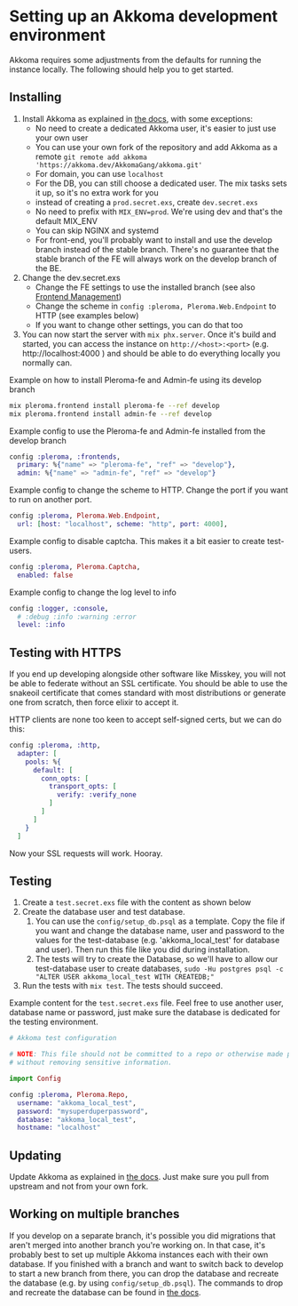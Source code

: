 # Setting up an Akkoma development environment

Akkoma requires some adjustments from the defaults for running the instance locally. The following should help you to get started.

## Installing

1. Install Akkoma as explained in [the docs](../installation/debian_based_en.md), with some exceptions:
    * No need to create a dedicated Akkoma user, it's easier to just use your own user
    * You can use your own fork of the repository and add Akkoma as a remote `git remote add akkoma 'https://akkoma.dev/AkkomaGang/akkoma.git'`
    * For domain, you can use `localhost`
    * For the DB, you can still choose a dedicated user. The mix tasks sets it up, so it's no extra work for you
    * instead of creating a `prod.secret.exs`, create `dev.secret.exs`
    * No need to prefix with `MIX_ENV=prod`. We're using dev and that's the default MIX_ENV
    * You can skip NGINX and systemd
    * For front-end, you'll probably want to install and use the develop branch instead of the stable branch. There's no guarantee that the stable branch of the FE will always work on the develop branch of the BE.
2. Change the dev.secret.exs
    * Change the FE settings to use the installed branch (see also [Frontend Management](/configuration/frontend_management/))
    * Change the scheme in `config :pleroma, Pleroma.Web.Endpoint` to HTTP (see examples below)
    * If you want to change other settings, you can do that too
3. You can now start the server with `mix phx.server`. Once it's build and started, you can access the instance on `http://<host>:<port>` (e.g. http://localhost:4000 ) and should be able to do everything locally you normally can.

Example on how to install Pleroma-fe and Admin-fe using its develop branch
```sh
mix pleroma.frontend install pleroma-fe --ref develop
mix pleroma.frontend install admin-fe --ref develop
```

Example config to use the Pleroma-fe and Admin-fe installed from the develop branch
```elixir
config :pleroma, :frontends,
  primary: %{"name" => "pleroma-fe", "ref" => "develop"},
  admin: %{"name" => "admin-fe", "ref" => "develop"}
```

Example config to change the scheme to HTTP. Change the port if you want to run on another port.
```elixir
config :pleroma, Pleroma.Web.Endpoint,
  url: [host: "localhost", scheme: "http", port: 4000],
```

Example config to disable captcha. This makes it a bit easier to create test-users.
```elixir
config :pleroma, Pleroma.Captcha,
  enabled: false
```

Example config to change the log level to info
```elixir
config :logger, :console,
  # :debug :info :warning :error
  level: :info
```

## Testing with HTTPS

If you end up developing alongside other software like Misskey,
you will not be able to federate without an SSL certificate. You should
be able to use the snakeoil certificate that comes standard with most
distributions or generate one from scratch, then force elixir to accept it.

HTTP clients are none too keen to accept self-signed certs, but we can do
this:

```elixir
config :pleroma, :http,
  adapter: [
    pools: %{
      default: [
        conn_opts: [
          transport_opts: [
            verify: :verify_none
          ]
        ]
      ]
    }
  ]
```

Now your SSL requests will work. Hooray.

## Testing

1. Create a `test.secret.exs` file with the content as shown below
2. Create the database user and test database.
    1. You can use the `config/setup_db.psql` as a template. Copy the file if you want and change the database name, user and password to the values for the test-database (e.g. 'akkoma_local_test' for database and user). Then run this file like you did during installation.
    2. The tests will try to create the Database, so we'll have to allow our test-database user to create databases, `sudo -Hu postgres psql -c "ALTER USER akkoma_local_test WITH CREATEDB;"`
3. Run the tests with `mix test`. The tests should succeed.

Example content for the `test.secret.exs` file. Feel free to use another user, database name or password, just make sure the database is dedicated for the testing environment.
```elixir
# Akkoma test configuration

# NOTE: This file should not be committed to a repo or otherwise made public
# without removing sensitive information.

import Config

config :pleroma, Pleroma.Repo,
  username: "akkoma_local_test",
  password: "mysuperduperpassword",
  database: "akkoma_local_test",
  hostname: "localhost"

```

## Updating

Update Akkoma as explained in [the docs](../administration/updating.md). Just make sure you pull from upstream and not from your own fork.

## Working on multiple branches

If you develop on a separate branch, it's possible you did migrations that aren't merged into another branch you're working on. In that case, it's probably best to set up multiple Akkoma instances each with their own database. If you finished with a branch and want to switch back to develop to start a new branch from there, you can drop the database and recreate the database (e.g. by using `config/setup_db.psql`). The commands to drop and recreate the database can be found in [the docs](../administration/backup.md).
